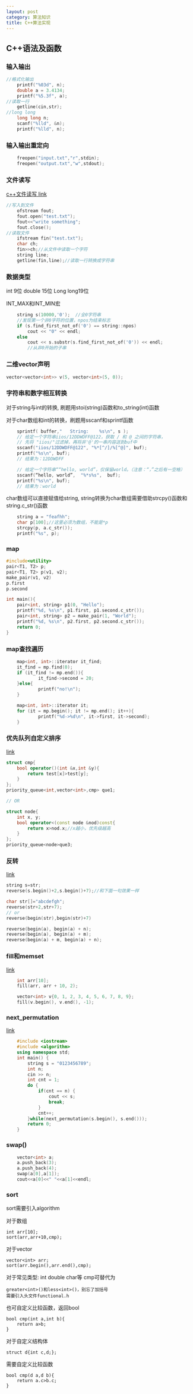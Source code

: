 ```yaml
---
layout: post
category: 算法知识
title: C++算法实现
---
```


## C++语法及函数
### 输入输出
```c++
//格式化输出
	printf("%03d", n);
	double a = 3.4134;
	printf("%5.3f", a);
//读取一行
    getline(cin,str);
//long long
	long long n;
	scanf("%lld", &n);
	printf("%lld", n);
```

### 输入输出重定向
```c++
    freopen("input.txt","r",stdin);
    freopen("output.txt","w",stdout);
```

### 文件读写
[c++文件读写 link](http://mafulong.top/c%E8%AF%AD%E8%A8%80/2018/01/28/C++-%E6%96%87%E4%BB%B6%E5%92%8C%E6%B5%81.html)
```c++
//写入到文件
    ofstream fout;
    fout.open("test.txt");
    fout<<"write something";
    fout.close();
//读取文件
    ifstream fin("test.txt");
    char ch;
    fin>>ch;//从文件中读取一个字符
    string line;
    getline(fin,line);//读取一行转换成字符串
```

### 数据类型
int 9位 double 15位 Long long19位

INT_MAX和INT_MIN宏

```c++
    string s(10000,'0');  //全0字符串
    //发现第一个非0字符的位置，npos为结束标志
    if (s.find_first_not_of('0') == string::npos)
        cout << "0" << endl;
    else
        cout << s.substr(s.find_first_not_of('0')) << endl;
        //从非0开始的子串
```

### 二维vector声明
```c++
vector<vector<int>> v(5, vector<int>(5, 0));
```

### 字符串和数字相互转换
对于string与int的转换, 刷题用stoi(string)函数和to_string(int)函数

对于char数组和int的转换，刷题用sscanf和sprintf函数
```c++
    sprintf( buffer,"   String:    %s\n", s );
    // 给定一个字符串iios/12DDWDFF@122，获取 / 和 @ 之间的字符串，
    // 先将 "iios/"过滤掉，再将非'@'的一串内容送到buf中
    sscanf("iios/12DDWDFF@122", "%*[^/]/%[^@]", buf);
    printf("%s\n", buf);
    // 结果为：12DDWDFF 

    // 给定一个字符串““hello, world”，仅保留world。（注意：“，”之后有一空格）
    sscanf(“hello, world”,  "%*s%s",  buf);  
    printf("%s\n", buf);
    // 结果为：world
```
char数组可以直接赋值给string, string转换为char数组需要借助strcpy()函数和string.c_str()函数
```c++
    string a = "feafhh";
	char p[100];//这里必须为数组，不能是*p
	strcpy(p, a.c_str());
	printf("%s", p);
```

### map
```c++
#include<utility>
pair<T1, T2> p;
pair<T1, T2> p(v1, v2);
make_pair(v1, v2)
p.first
p.second

int main(){
    pair<int, string> p1(0, "Hello");
    printf("%d, %s\n", p1.first, p1.second.c_str());
    pair<int, string> p2 = make_pair(1, "World");
    printf("%d, %s\n", p2.first, p2.second.c_str());
    return 0;
}

```

### map查找遍历
```c++
    map<int, int>::iterator it_find;
    it_find = mp.find(0);
    if (it_find != mp.end()){
            it_find->second = 20;
    }else{
            printf("no!\n");
    }

    map<int, int>::iterator it;
    for (it = mp.begin(); it != mp.end(); it++){
            printf("%d->%d\n", it->first, it->second);
    }
```

### 优先队列自定义排序
[link](http://mafulong.top/c%E8%AF%AD%E8%A8%80/2018/01/26/c++%E4%BC%98%E5%85%88%E9%98%9F%E5%88%97%E8%87%AA%E5%AE%9A%E4%B9%89%E6%8E%92%E5%BA%8F.html)

```c++
struct cmp{
    bool operator()(int &x,int &y){
        return test[x]>test[y];
    }
};
priority_queue<int,vector<int>,cmp> que1;

// OR

struct node{
    int x, y;
    bool operator<(const node &nod)const{
        return x>nod.x;//x越小，优先级越高
    }
};
priority_queue<node>que3;
```

### 反转
[link](http://mafulong.top/c%E8%AF%AD%E8%A8%80/2018/01/26/c++%E5%8F%8D%E8%BD%AC.html)

```c++
string s=str;
reverse(s.begin()+2,s.begin()+7);//和下面一句效果一样

char str[]="abcdefgh";
reverse(str+2,str+7);
// or
reverse(begin(str),begin(str)+7)

reverse(begin(a), begin(a) + n);
reverse(begin(a), begin(a) + m);
reverse(begin(a) + m, begin(a) + n);
```

### fill和memset
[link](http://mafulong.top/c%E8%AF%AD%E8%A8%80/2018/01/28/c++-fill%E5%92%8Cmemset.html)

```c++
    int arr[10];
    fill(arr, arr + 10, 2);

    vector<int> v{0, 1, 2, 3, 4, 5, 6, 7, 8, 9};
    fill(v.begin(), v.end(), -1);
```

### next_permutation
[link](http://mafulong.top/c%E8%AF%AD%E8%A8%80/2018/01/28/c++-next_permutation.html)

```c++
    #include <iostream>
    #include <algorithm>
    using namespace std;
    int main() {
        string s = "0123456789";
        int n;
        cin >> n;
        int cnt = 1;
        do {
            if(cnt == n) {
                cout << s;
                break;
            }
            cnt++;
        }while(next_permutation(s.begin(), s.end()));
        return 0;
    }
```

### swap()
```c++
    vector<int> a;
    a.push_back(3);
    a.push_back(4);
    swap(a[0],a[1]);
    cout<<a[0]<<" "<<a[1]<<endl;
```

### sort

sort需要引入algorithm

对于数组

    int arr[10];
    sort(arr,arr+10,cmp);

对于vector

    vector<int> arr;
    sort(arr.begin(),arr.end(),cmp);

对于常见类型: int double char等
cmp可替代为

    greater<int>()和less<int>()，别忘了加括号
    需要引入头文件functional.h

也可自定义比较函数，返回bool

    bool cmp(int a,int b){
        return a>b;
    }

对于自定义结构体 

    struct d{int c,d;};

需要自定义比较函数

    bool cmp(d a,d b){
        return a.c>b.c;
    }


